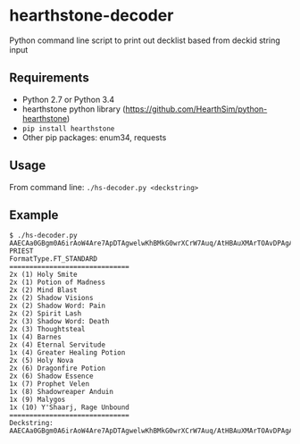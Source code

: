 # hearthstone-decoder
Python command line script to print out decklist based from deckid string input
## Requirements

* Python 2.7 or Python 3.4
* hearthstone python library (https://github.com/HearthSim/python-hearthstone)
* `pip install hearthstone`
* Other pip packages: enum34, requests

## Usage

From command line: `./hs-decoder.py <deckstring>`

## Example
```
$ ./hs-decoder.py AAECAa0GBgm0A6irAoW4Are7ApDTAgwelwKhBMkG0wrXCrW7Auq/AtHBAuXMArTOAvDPAgA=
PRIEST
FormatType.FT_STANDARD 
==============================
2x (1) Holy Smite
2x (1) Potion of Madness
2x (2) Mind Blast
2x (2) Shadow Visions
2x (2) Shadow Word: Pain
2x (2) Spirit Lash
2x (3) Shadow Word: Death
2x (3) Thoughtsteal
1x (4) Barnes
2x (4) Eternal Servitude
1x (4) Greater Healing Potion
2x (5) Holy Nova
2x (6) Dragonfire Potion
2x (6) Shadow Essence
1x (7) Prophet Velen
1x (8) Shadowreaper Anduin
1x (9) Malygos
1x (10) Y'Shaarj, Rage Unbound
==============================
Deckstring: AAECAa0GBgm0A6irAoW4Are7ApDTAgwelwKhBMkG0wrXCrW7Auq/AtHBAuXMArTOAvDPAgA=
```
